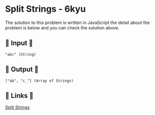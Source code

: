 # Split Strings - 6kyu

The solution to this problem is written in JavaScript the detail about the problem is below and you can check the solution above.

## 🥚 Input 🥚

```
"abc" (String)
```

## 🐣 Output 🐣

```
["ab", "c_"] (Array of Strings)
```

## 🔗 Links 🔗

[Split Strings](https://www.codewars.com/kata/515de9ae9dcfc28eb6000001)
